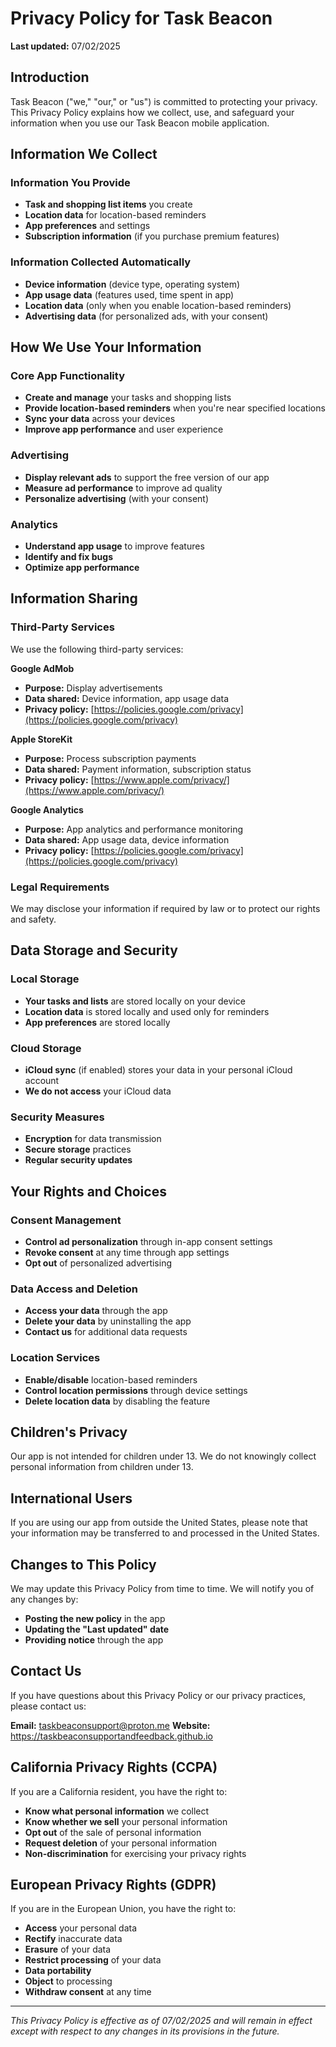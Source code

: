 # Privacy Policy for Task Beacon

**Last updated:** 07/02/2025

## Introduction

Task Beacon ("we," "our," or "us") is committed to protecting your privacy. This Privacy Policy explains how we collect, use, and safeguard your information when you use our Task Beacon mobile application.

## Information We Collect

### Information You Provide
- **Task and shopping list items** you create
- **Location data** for location-based reminders
- **App preferences** and settings
- **Subscription information** (if you purchase premium features)

### Information Collected Automatically
- **Device information** (device type, operating system)
- **App usage data** (features used, time spent in app)
- **Location data** (only when you enable location-based reminders)
- **Advertising data** (for personalized ads, with your consent)

## How We Use Your Information

### Core App Functionality
- **Create and manage** your tasks and shopping lists
- **Provide location-based reminders** when you're near specified locations
- **Sync your data** across your devices
- **Improve app performance** and user experience

### Advertising
- **Display relevant ads** to support the free version of our app
- **Measure ad performance** to improve ad quality
- **Personalize advertising** (with your consent)

### Analytics
- **Understand app usage** to improve features
- **Identify and fix bugs**
- **Optimize app performance**

## Information Sharing

### Third-Party Services
We use the following third-party services:

**Google AdMob**
- **Purpose:** Display advertisements
- **Data shared:** Device information, app usage data
- **Privacy policy:** [https://policies.google.com/privacy](https://policies.google.com/privacy)

**Apple StoreKit**
- **Purpose:** Process subscription payments
- **Data shared:** Payment information, subscription status
- **Privacy policy:** [https://www.apple.com/privacy/](https://www.apple.com/privacy/)

**Google Analytics**
- **Purpose:** App analytics and performance monitoring
- **Data shared:** App usage data, device information
- **Privacy policy:** [https://policies.google.com/privacy](https://policies.google.com/privacy)

### Legal Requirements
We may disclose your information if required by law or to protect our rights and safety.

## Data Storage and Security

### Local Storage
- **Your tasks and lists** are stored locally on your device
- **Location data** is stored locally and used only for reminders
- **App preferences** are stored locally

### Cloud Storage
- **iCloud sync** (if enabled) stores your data in your personal iCloud account
- **We do not access** your iCloud data

### Security Measures
- **Encryption** for data transmission
- **Secure storage** practices
- **Regular security updates**

## Your Rights and Choices

### Consent Management
- **Control ad personalization** through in-app consent settings
- **Revoke consent** at any time through app settings
- **Opt out** of personalized advertising

### Data Access and Deletion
- **Access your data** through the app
- **Delete your data** by uninstalling the app
- **Contact us** for additional data requests

### Location Services
- **Enable/disable** location-based reminders
- **Control location permissions** through device settings
- **Delete location data** by disabling the feature

## Children's Privacy

Our app is not intended for children under 13. We do not knowingly collect personal information from children under 13.

## International Users

If you are using our app from outside the United States, please note that your information may be transferred to and processed in the United States.

## Changes to This Policy

We may update this Privacy Policy from time to time. We will notify you of any changes by:
- **Posting the new policy** in the app
- **Updating the "Last updated" date**
- **Providing notice** through the app

## Contact Us

If you have questions about this Privacy Policy or our privacy practices, please contact us:

**Email:** taskbeaconsupport@proton.me
**Website:** https://taskbeaconsupportandfeedback.github.io

## California Privacy Rights (CCPA)

If you are a California resident, you have the right to:
- **Know what personal information** we collect
- **Know whether we sell** your personal information
- **Opt out** of the sale of personal information
- **Request deletion** of your personal information
- **Non-discrimination** for exercising your privacy rights

## European Privacy Rights (GDPR)

If you are in the European Union, you have the right to:
- **Access** your personal data
- **Rectify** inaccurate data
- **Erasure** of your data
- **Restrict processing** of your data
- **Data portability**
- **Object** to processing
- **Withdraw consent** at any time

---

*This Privacy Policy is effective as of 07/02/2025 and will remain in effect except with respect to any changes in its provisions in the future.*
